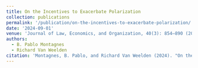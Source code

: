```yaml
---
title: On the Incentives to Exacerbate Polarization
collection: publications
permalink: '/publication/on-the-incentives-to-exacerbate-polarization/'
date: '2024-09-01'
venue: 'Journal of Law, Economics, and Organization, 40(3): 854–890 (2024)'
authors:
  - B. Pablo Montagnes
  - Richard Van Weelden
citation: 'Montagnes, B. Pablo, and Richard Van Weelden (2024). "On the Incentives to Exacerbate Polarization." <i>Journal of Law, Economics, and Organization</i>, 40(3): 854–890.'
---
```


